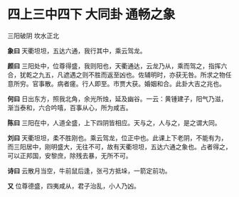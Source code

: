 # 四上三中四下 大同卦 通畅之象

三阳破阴 坎水正北

**象曰** 天衢坦坦，五达六通，我行其中，乘云驾龙。

**颜曰** 三阳处中，位尊得盛，我则阳也，天衢通达，云龙乃从，乘而驾之，指挥六合，犹乾之九五，凡遮遇之则不胜而返至凶也。佐辅明时，亦获无咎。所求之物任意所穷。官事散。病者瘥。行人即至。市贾大获。婚姻和合。此卦大吉之兆也。

**何曰** 日出东方，照我北角，余光所烛，延及幽谷。一云：黄锺建子，阳气乃滋，渐当泰和，六合吟嘻，百事从心，所为咸吉。

**陈曰** 三阳在中，人道全盛，上下四阴皆相应。天与之，人与之，是之谓大同。

**刘曰** 天衢坦坦，柔不胜刚也。乘云驾龙，位正中也。此课上下老阴，不能有为，而三阳居中，刚明盛大，无往不可，故有天衢坦坦，五达六通之象也。占者得之，可以正邦国，安黎庶，除残去暴，无所不可。

**诗曰** 云散月当空，牛前鼠后逢，张弓方抵垛，一箭定前功。

**又** 位尊德盛，四夷咸从，君子治乱，小人乃凶。
